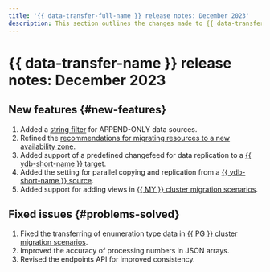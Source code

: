 ```yaml
---
title: '{{ data-transfer-full-name }} release notes: December 2023'
description: This section outlines the changes made to {{ data-transfer-name }} in December 2023.
---
```


# {{ data-transfer-name }} release notes: December 2023

## New features {#new-features}

1. Added a [string filter](../concepts/data-transformation.md#append-only-sources) for APPEND-ONLY data sources.
1. Refined the [recommendations for migrating resources to a new availability zone](../operations/endpoint/migration-to-an-availability-zone.md).
1. Added support of a predefined changefeed for data replication to a [{{ ydb-short-name }} target](../operations/endpoint/target/yandex-database.md).
1. Added the setting for parallel copying and replication from a [{{ ydb-short-name }} source](../operations/transfer.md#create).
1. Added support for adding views in [{{ MY }} cluster migration scenarios](../tutorials/managed-mysql-to-mysql.md).

## Fixed issues {#problems-solved}

1. Fixed the transferring of enumeration type data in [{{ PG }} cluster migration scenarios](../tutorials/managed-postgresql.md).
1. Improved the accuracy of processing numbers in JSON arrays.
1. Revised the endpoints API for improved consistency.